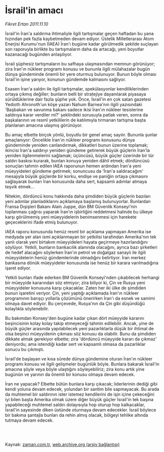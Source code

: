 # İsrail'in amacı

*Fikret Ertan 2011.11.10*

<td class="columnist-detail">
<p>İsrail'in İran'a saldırma ihtimaliyle ilgili tartışmalar geçen haftadan bu yana hızından pek fazla kaybetmeden devam ediyor. Üstelik Milletlerarası Atom Enerjisi Kurumu'nun (IAEA) İran'ı bugüne kadar görülmedik şekilde suçlayan son raporuyla birlikte bu tartışmaların daha da artacağı, yeni boyutlar kazanacağı bugünden anlaşılıyor.</p>
<p>
<div id="haberMetinDiv">
<p>İsrail şüphesiz tartışmaların bu safhaya ulaşmasından memnun görünüyor; zira İran'ın nükleer programı konusu ve bununla ilgili mülahazalar bugün dünya gündeminde önemli bir yere oturmuş bulunuyor. Bunun böyle olması İsrail'in işine yarıyor, konunun gündemde kalmasını sağlıyor.
<p>Esasen İran'a saldırı ile ilgili tartışmalar, spekülasyonlar kendiliklerinden ortaya çıkmış değiller; bunların belli bir stratejiye dayanılarak piyasaya sürüldüklerine dair fazla şüphe yok. Önce, İsrail'in en çok satan gazetesi Yedioth Ahronoth'un köşe yazarı Nahum Barnea'nın ilgili yazısındaki 'Başbakan ve savunma bakanı sadece ikisi İran'ın nükleer tesislerine saldırıya karar verdiler mi?' şeklindeki sorusuyla patlak veren, sonra da başkalarının ve resmî yetkililerin de katılımıyla tırmanan tartışma başta planlanan amacına ulaşmış görünüyor.
<p>Bu amaç elbette birçok yönlü, boyutlu bir genel amaç sayılır. Bununla şunlar amaçlanıyor: Öncelikle İran'ın nükleer programı konusunu dünya gündeminde yeniden canlandırmak, dikkatleri bunun üzerine toplamak; ikincisi İran'a saldırıyı yeniden gündeme getirerek büyük güçlerin İran'la yeniden ilgilenmelerini sağlamak; üçüncüsü, büyük güçler üzerinde bir tür saldırı baskısı kurarak, bunları konuya yeniden dâhil etmek; dördüncüsü sonuçları tahmin edilen IAEA raporunun hemen ardından İran'a yeni müeyyideleri gündeme getirmek; sonuncusu da 'İran'a saldıracağım' mesajıyla büyük güçlerde bir korku, endişe ve paniğin ortaya çıkmasını sağlayarak bunları İran konusunda daha sert, kapsamlı adımlar atmaya teşvik etmek...
<p>Nitekim, dördüncü konu hakkında daha şimdiden büyük güçlerin bazıları yeni adımlar planladıklarını açıklamaya başlamış bulunuyorlar. Bunlardan Fransa Dışişleri Bakanı Alain Juppe, dün BM Güvenlik Konseyi'nin toplanması çağrısı yaparak İran'ın işbirliğini reddetmesi halinde bu ülkeye karşı görülmemiş yeni müeyyidelerin benimsenmesi için harekete geçeceklerini ifade etmiş bulunuyor.
<p>IAEA raporu konusunda henüz resmî bir açıklama yapmayan Amerika ise medyada yer alan ismi açıklanmayan bir yetkilisi tarafından Amerika'nın tek yanlı olarak yeni birtakım müeyyideleri hayata geçirmeye hazırlandığını söylüyor. Yetkili, bunların bankacılık alanında olacağını, ayrıca bazı şirketleri de hedef alacağını söylerken İran'ın petrol ve doğalgaz sanayii ile ilgili müeyyidelerin henüz gündemlerinde olmadığını belirtiyor. İran merkez bankasına dönük müeyyideler konusunda ise henüz bir karara varılmadığına işaret ediyor.
<p>Yetkili bunları ifade ederken BM Güvenlik Konseyi'nden çıkabilecek herhangi bir müeyyide kararından söz etmiyor; zira biliyor ki, Çin ve Rusya yeni müeyyideler konusuna karşı çıkacaklar. Zaten her iki ülke de şimdiden bunun işaretini veriyor. Çin, yeni yaptığı açıklamada İran'ın nükleer programının barışçı yollarla çözümünü önerirken İran'ı da esnek ve samimi olmaya davet ediyor. Bu çerçevede, Rusya'nın da Çin gibi düşündüğü kolaylıkla söylenebilir.
<p>Bu bakımdan Konsey'den bugüne kadar çıkan dört müeyyide kararını beşincisinin kolay kolay takip etmeyeceği tahmin edilebilir. Ancak, yine de büyük güçler arasında yapılabilecek yeni pazarlıklarla düşük bir ihtimal de olsa beşinci müeyyidenin çıkması söz konusu da olabilir. Bunu da şimdiden dikkate almak gerekiyor elbette; zira 'dördüncü müeyyide kararı da çıkmaz' deniyordu; ama istendiği kadar sert ve kapsamlı olmasa da pazarlıklar sonucu bu çıkmıştı.
<p>İsrail'de başlayan ve kısa sürede dünya gündemine oturan İran'ın nükleer programı konusu ve ilgili gelişmeler bugünlük böyle. Bunlara bakarak İsrail'in amacına şöyle veya böyle ulaştığını söyleyebiliriz; zira konu artık yine bugünün ve yarının da önemli bir konusu olmaya devam edecek.
<p>İran ne yapacak? Elbette bütün bunlara karşı çıkacak; liderlerinin dediği gibi kendi yoluna devam edecek, yolundan bir santim bile sapmayacak. Bu arada da muhtemel bir saldırının ister istemez kendilerini de işin içine çekeceğini iyi bilen başta Amerika olmak üzere diğer büyük güçler İsrail'in tek başına yapabileceği muhtemel saldırı dolayısıyla hop oturup hop kalkacaklar, İsrail'in sayesinde diken üstünde oturmaya devam edecekler. İsrail böylece bir bakıma şantajla bunları da rehin almış olacak, bölgeyi tehlike altında tutmaya devam edecek. </p></p></p></p></p></p></p></p></p></div>
</p>


<p><br>
		 </br></p></td>

Kaynak: [zaman.com.tr](http://zaman.com.tr/yazar.do?yazino=1200350), [web.archive.org (arşiv bağlantısı)](http://web.archive.org/web/20120118011521/http://www.zaman.com.tr:80/yazar.do?yazino=1200350)

